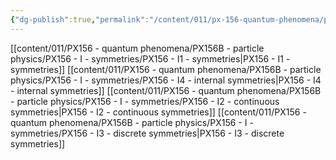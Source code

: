 ```yaml
---
{"dg-publish":true,"permalink":"/content/011/px-156-quantum-phenomena/px-156-b-particle-physics/px-156-i-symmetries/i-symmetries/","created":"2024-11-25T10:50:32.000+00:00","updated":"2024-11-26T20:03:21.441+00:00"}
---
```


[[content/011/PX156 - quantum phenomena/PX156B - particle physics/PX156 - I - symmetries/PX156 - I1 - symmetries\|PX156 - I1 - symmetries]]
[[content/011/PX156 - quantum phenomena/PX156B - particle physics/PX156 - I - symmetries/PX156 - I4 - internal symmetries\|PX156 - I4 - internal symmetries]]
[[content/011/PX156 - quantum phenomena/PX156B - particle physics/PX156 - I - symmetries/PX156 - I2 - continuous symmetries\|PX156 - I2 - continuous symmetries]]
[[content/011/PX156 - quantum phenomena/PX156B - particle physics/PX156 - I - symmetries/PX156 - I3 - discrete symmetries\|PX156 - I3 - discrete symmetries]]
